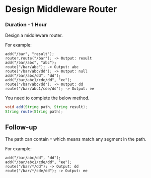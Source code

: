 # Design Middleware Router

### Duration - 1 Hour

Design a middleware router. 

For example:
```
add("/bar", "result");
router.route("/bar"); -> Output: result
add("/bar/abc", "abc");
route("/bar/abc"); -> Output: abc
route("/bar/abc/dd"); -> Output: null
add("/bar/abc/dd", "dd");
add("/bar/abc1/cde/dd", "ee");
route("/bar/abc/dd"); -> Output: dd
route("/bar/abc1/cde/dd"); -> Output: ee
```

You need to complete the below method.
```java
void add(String path, String result);
String route(String path);
```

## Follow-up
The path can contain `*` which means match any segment in the path.

For example:

```
add("/bar/abc/dd", "dd");
add("/bar/abc1/cde/dd", "ee");
route("/bar/*/dd"); -> Output: dd
route("/bar/*/cde/dd"); -> Output: ee
```